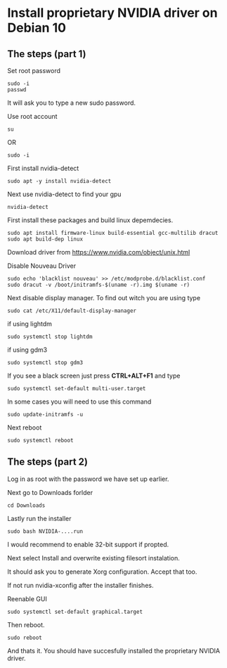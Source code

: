 # Install proprietary NVIDIA driver on Debian 10
## The steps (part 1)
Set root password
```
sudo -i
passwd
```
It will ask you to type a new sudo password.

Use root account
```
su
```
OR
```
sudo -i
```
First install nvidia-detect
```
sudo apt -y install nvidia-detect
```
Next use nvidia-detect to find your gpu
```
nvidia-detect
```
First install these packages and build linux depemdecies.
```
sudo apt install firmware-linux build-essential gcc-multilib dracut
sudo apt build-dep linux
```
Download driver from https://www.nvidia.com/object/unix.html

Disable Nouveau Driver
```
sudo echo 'blacklist nouveau' >> /etc/modprobe.d/blacklist.conf
sudo dracut -v /boot/initramfs-$(uname -r).img $(uname -r)
```
Next disable display manager. To find out witch you are using type
```
sudo cat /etc/X11/default-display-manager
```
if using lightdm
```
sudo systemctl stop lightdm
```
if using gdm3
```
sudo systemctl stop gdm3
```
If you see a black screen just press **CTRL+ALT+F1** and type
```
sudo systemctl set-default multi-user.target
```
In some cases you will need to use this command
```
sudo update-initramfs -u
```
Next reboot
```
sudo systemctl reboot
```
## The steps (part 2)
Log in as root with the password we have set up earlier.

Next go to Downloads forlder
```
cd Downloads
```
Lastly run the installer
```
sudo bash NVIDIA-....run
```
I would recommend to enable 32-bit support if propted.

Next select Install and overwrite existing filesort instalation.

It should ask you to generate Xorg configuration. Accept that too.

If not run nvidia-xconfig after the installer finishes.

Reenable GUI
```
sudo systemctl set-default graphical.target
```
Then reboot.
```
sudo reboot
```
And thats it. You should have succesfully installed the proprietary NVIDIA driver.

